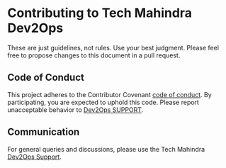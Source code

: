 
# Contributing to Tech Mahindra Dev2Ops

These are just guidelines, not rules. Use your best judgment. Please feel free to propose changes to this document in a pull request.
## Code of Conduct

This project adheres to the Contributor Covenant [code of conduct](). By participating, you are expected to uphold this code. Please report unacceptable behavior to [Dev2Ops SUPPORT]().
## Communication

For general queries and discussions, please use the Tech Mahindra [Dev2Ops Support]().

